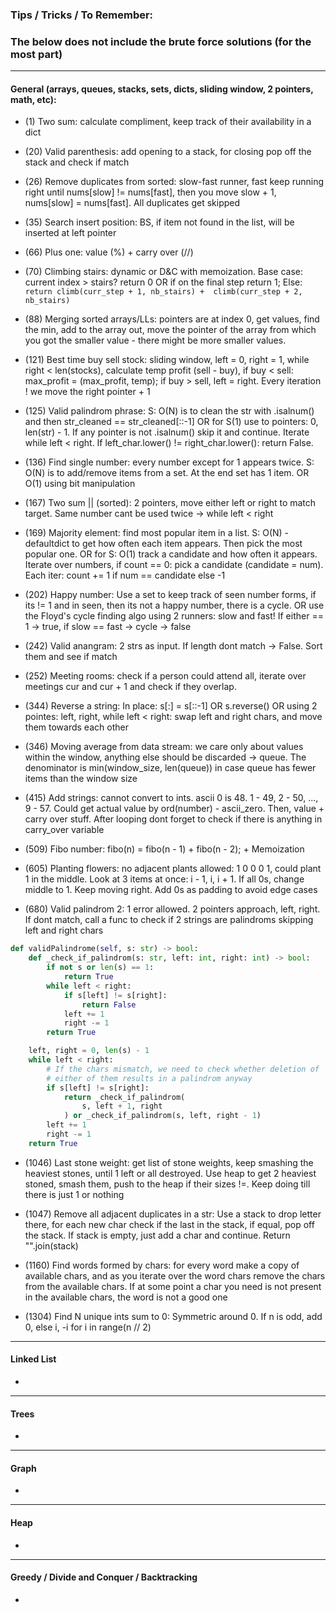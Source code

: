 ### Tips / Tricks / To Remember:

### The below does not include the brute force solutions (for the most part)

---

#### General (arrays, queues, stacks, sets, dicts, sliding window, 2 pointers, math, etc): 

- (1) Two sum: calculate compliment, keep track of their availability in a dict


- (20) Valid parenthesis: add opening to a stack, for closing pop off the stack and check if match


- (26) Remove duplicates from sorted: slow-fast runner, fast keep running right until 
nums[slow] != nums[fast], then you move slow + 1, nums[slow] = nums[fast]. All 
duplicates get skipped


- (35) Search insert position: BS, if item not found in the list, will be inserted at left pointer


- (66) Plus one: value (%) + carry over (//)


- (70) Climbing stairs: dynamic or D&C with memoization. Base case: current index > stairs? 
return 0 OR if on the final step return 1; Else: `return climb(curr_step + 1, nb_stairs) + 
climb(curr_step + 2, nb_stairs)`


- (88) Merging sorted arrays/LLs: pointers are at index 0, get values, find the min, add to the array out,
move the pointer of the array from which you got the smaller value - there might be more smaller
values. 


- (121) Best time buy sell stock: sliding window, left = 0, right = 1, while right < len(stocks),
calculate temp profit (sell - buy), if buy < sell: max_profit = (max_profit, temp); 
if buy > sell, left = right. Every iteration ! we move the right pointer + 1


- (125) Valid palindrom phrase: S: O(N) is to clean the str with .isalnum() and then 
str_cleaned == str_cleaned[::-1] OR for S(1) use to pointers: 0, len(str) - 1. If any
pointer is not .isalnum() skip it and continue. Iterate while left < right. If 
left_char.lower() != right_char.lower(): return False. 


- (136) Find single number: every number except for 1 appears twice. S: O(N) is to add/remove
items from a set. At the end set has 1 item. OR O(1) using bit manipulation


- (167) Two sum || (sorted): 2 pointers, move either left or right to match target. Same 
number cant be used twice -> while left < right


- (169) Majority element: find most popular item in a list. S: O(N) - defaultdict
to get how often each item appears. Then pick the most popular one. OR for S: O(1)
track a candidate and how often it appears. Iterate over numbers, if count == 0:
pick a candidate (candidate = num). Each iter: count += 1 if num == candidate else -1


- (202) Happy number: Use a set to keep track of seen number forms, if its != 1 and in seen,
then its not a happy number, there is a cycle. OR use the Floyd's cycle finding algo
using 2 runners: slow and fast! If either == 1 -> true, if slow == fast -> cycle -> false


- (242) Valid anangram: 2 strs as input. If length dont match -> False. Sort them and see 
if match


- (252) Meeting rooms: check if a person could attend all, iterate over meetings cur and cur + 1
and check if they overlap. 


- (344) Reverse a string: In place: s[:] = s[::-1] OR s.reverse() OR using 2 pointes:
left, right, while left < right: swap left and right chars, and move them towards
each other


- (346) Moving average from data stream: we care only about values within the window, anything
else should be discarded -> queue. The denominator is min(window_size, len(queue)) in
case queue has fewer items than the window size


- (415) Add strings: cannot convert to ints. ascii 0 is 48. 1 - 49, 2 - 50, ..., 9 - 57. Could 
get actual value by ord(number) - ascii_zero. Then, value + carry over stuff. After looping
dont forget to check if there is anything in carry_over variable


- (509) Fibo number: fibo(n) = fibo(n - 1) + fibo(n - 2); + Memoization


- (605) Planting flowers: no adjacent plants allowed: 1 0 0 0 1, could plant 1 in the middle.
Look at 3 items at once: i - 1, i, i + 1. If all 0s, change middle to 1. Keep moving right.
Add 0s as padding to avoid edge cases


- (680) Valid palindrom 2: 1 error allowed. 2 pointers approach, left, right. If dont match,
call a func to check if 2 strings are palindroms skipping left and right chars

```python
def validPalindrome(self, s: str) -> bool:
    def _check_if_palindrom(s: str, left: int, right: int) -> bool:
        if not s or len(s) == 1:
            return True
        while left < right:
            if s[left] != s[right]:
                return False
            left += 1
            right -= 1
        return True

    left, right = 0, len(s) - 1
    while left < right:
        # If the chars mismatch, we need to check whether deletion of
        # either of them results in a palindrom anyway
        if s[left] != s[right]:
            return _check_if_palindrom(
                s, left + 1, right
            ) or _check_if_palindrom(s, left, right - 1)
        left += 1
        right -= 1
    return True
```


- (1046) Last stone weight: get list of stone weights, keep smashing the heaviest stones,
until 1 left or all destroyed. Use heap to get 2 heaviest stoned, smash them, 
push to the heap if their sizes !=. Keep doing till there is just 1 or nothing 


- (1047) Remove all adjacent duplicates in a str: Use a stack to drop letter there, 
for each new char check if the last in the stack, if equal, pop off the stack. If
stack is empty, just add a char and continue. Return "".join(stack)


- (1160) Find words formed by chars: for every word make a copy of available chars, and
as you iterate over the word chars remove the chars from the available chars. If
at some point a char you need is not present in the available chars, the word is 
not a good one


- (1304) Find N unique ints sum to 0: Symmetric around 0. If n is odd, add 0, else
i, -i for i in range(n // 2)

---

#### Linked List

- 

---

#### Trees

-

---


#### Graph

- 

---


#### Heap

-

---


#### Greedy / Divide and Conquer / Backtracking


-